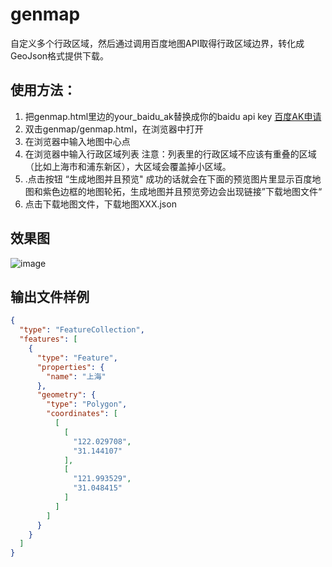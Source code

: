 # genmap
自定义多个行政区域，然后通过调用百度地图API取得行政区域边界，转化成GeoJson格式提供下载。

## 使用方法：
<ol>
<li>把genmap.html里边的your_baidu_ak替换成你的baidu api key
<a href="http://lbsyun.baidu.com/apiconsole/key">百度AK申请</a>
</li>
<li>双击genmap/genmap.html，在浏览器中打开</li>
<li>在浏览器中输入地图中心点</li>
<li>在浏览器中输入行政区域列表
注意：列表里的行政区域不应该有重叠的区域（比如上海市和浦东新区），大区域会覆盖掉小区域。
</li>
<li>.点击按钮 “生成地图并且预览"
成功的话就会在下面的预览图片里显示百度地图和紫色边框的地图轮拓，生成地图并且预览旁边会出现链接”下载地图文件“
</li>
<li>点击下载地图文件，下载地图XXX.json</li>
</ol>

## 效果图
![image](https://github.com/layjump/genmap/raw/master/screenshots/1508229208680.jpg)

## 输出文件样例
``` json
{
  "type": "FeatureCollection",
  "features": [
    {
      "type": "Feature",
      "properties": {
        "name": "上海"
      },
      "geometry": {
        "type": "Polygon",
        "coordinates": [
          [
            [
              "122.029708",
              "31.144107"
            ],
            [
              "121.993529",
              "31.048415"
            ]
          ]
        ]
      }
    }
  ]
}
```

